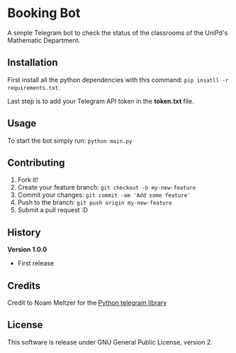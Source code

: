 # Booking Bot

A simple Telegram bot to check the status of the classrooms of the UniPd's 
Mathematic Department. 


## Installation

First install all the python dependencies with this command: 
`pip insatll -r requirements.txt`.  

Last step is to add your Telegram API token in the **token.txt** file.


## Usage

To start the bot simply run: `python main.py`

## Contributing

1. Fork it!
2. Create your feature branch: `git checkout -b my-new-feature`
3. Commit your changes: `git commit -am 'Add some feature'`
4. Push to the branch: `git push origin my-new-feature`
5. Submit a pull request :D

## History

**Version 1.0.0**
* First release

## Credits

Credit to Noam Meltzer for the [Python telegram library](https://github.com/python-telegram-bot/python-telegram-bot)

## License

This software is release under GNU General Public License, version 2.
